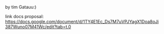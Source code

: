 by tim Gatauu:)


link docs proposal: https://docs.google.com/document/d/1TY4E1Ec_Ds7M7uVPJYagX1Doa8oJi387Wuno07M41Wc/edit?tab=t.0
